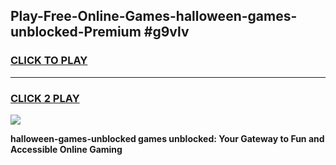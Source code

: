 
## Play-Free-Online-Games-halloween-games-unblocked-Premium #g9vlv
<h3>
<a href="https://premium.freeplayer.one?title=halloween-games-unblocked&ref=8M">CLICK TO PLAY</a></h3>
<hr>

<h3>
<a href="https://premium.freeplayer.one?title=halloween-games-unblocked&ref=8M">CLICK 2 PLAY</a>
  
</h3>

<a href="https://premium.freeplayer.one?title=halloween-games-unblocked&ref=8M"><img src="https://clearcache.store/games.png"></a>


**halloween-games-unblocked games unblocked: Your Gateway to Fun and Accessible Online Gaming**
